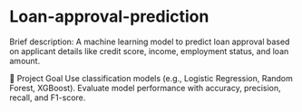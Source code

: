 # Loan-approval-prediction
Brief description:
A machine learning model to predict loan approval based on applicant details like credit score, income, employment status, and loan amount.

🎯 Project Goal
Use classification models (e.g., Logistic Regression, Random Forest, XGBoost).
Evaluate model performance with accuracy, precision, recall, and F1-score.
